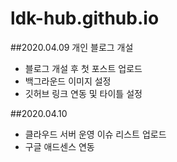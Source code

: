 # ldk-hub.github.io

##2020.04.09 개인 블로그 개설
 - 블로그 개설 후 첫 포스트 업로드
 - 백그라운드 이미지 설정
 - 깃허브 링크 연동 및 타이틀 설정 
 
##2020.04.10 
 - 클라우드 서버 운영 이슈 리스트 업로드
 - 구글 애드센스 연동
